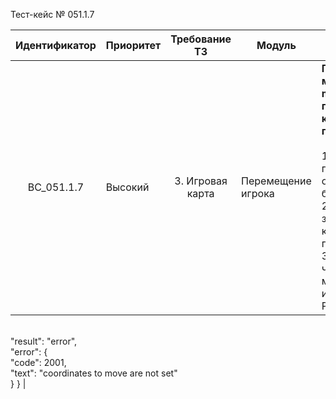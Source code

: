 Тест-кейс № 051.1.7

| Идентификатор | Приоритет | Требование ТЗ | Модуль | Шаги тест-кейса | Ожидаемый результат |
| :---: | ----- | :---: | ----- | ----- | ----- |
|   BC\_051.1.7 |   Высокий | 3\. Игровая карта  | Перемещение игрока  |   **Проверка метода moveUser (Не переданы координаты для передвижения.).** <br><br> 1\. Запустить проект и открыть браузер.<br>  2\. Отправить запрос без координат перемещения. <br> 3\. Проверить, что возвращает метод, используя Postman. |  Ошибка:<br> 2001 - Невозможно переместиться. Не переданы координаты для передвижения.<br><br>Ожидаемый ответ от сервера:{
<br>"result": "error",
<br>"error": {
<br>"code": 2001,
<br>"text": "coordinates to move are not set"
<br>}
} |

 